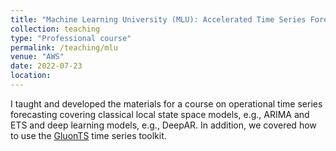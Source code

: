 ```yaml
---
title: "Machine Learning University (MLU): Accelerated Time Series Forecasting"
collection: teaching
type: "Professional course"
permalink: /teaching/mlu
venue: "AWS"
date: 2022-07-23
location: 
---
```


I taught and developed the materials for a course on operational time series forecasting covering classical local state space models, e.g., ARIMA and ETS and deep learning models, e.g., DeepAR. In addition, we covered how to use the [GluonTS](https://github.com/awslabs/gluonts) time series toolkit.
